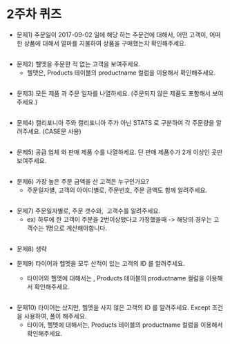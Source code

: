 # 2주차 퀴즈

* 문제1) 주문일이 2017-09-02 일에 해당 하는 주문건에 대해서,  어떤 고객이, 어떠한 상품에 대해서 얼마를 지불하여 상품을 구매했는지 확인해주세요.

```sql

```

* 문제2) 헬멧을 주문한 적 없는 고객을 보여주세요. 
  - 헬맷은, Products 테이블의 productname 컬럼을 이용해서 확인해주세요.

```sql

```

* 문제3) 모든 제품 과 주문 일자를 나열하세요. (주문되지 않은 제품도 포함해서 보여주세요.)

```sql

```

* 문제4) 캘리포니아 주와 캘리포니아 주가 아닌 STATS 로 구분하여 각 주문량을 알려주세요. (CASE문 사용)

```sql

```

* 문제5) 공급 업체 와 판매 제품 수를 나열하세요. 단 판매 제품수가 2개 이상인 곳만 보여주세요.

```sql

```

* 문제6) 가장 높은 주문 금액을 산 고객은 누구인가요?
  - 주문일자별, 고객의 아이디별로, 주문번호, 주문 금액도 함께 알려주세요.

```sql

```

* 문제7) 주문일자별로, 주문 갯수와,  고객수를 알려주세요.
  - ex) 하루에 한 고객이 주문을 2번이상했다고 가정했을때 -> 해당의 경우는 고객수는 1명으로 계산해야합니다.

```sql

```

* 문제8) 생략

* 문제9) 타이어과 헬멧을 모두 산적이 있는 고객의 ID 를 알려주세요.
  - 타이어와 헬멧에 대해서는 , Products 테이블의 productname 컬럼을 이용해서 확인해주세요.

```sql

```

*  문제10) 타이어는 샀지만, 헬멧을 사지 않은 고객의 ID 를 알려주세요. Except 조건을 사용하여, 풀이 해주세요.
   - 타이어, 헬멧에 대해서는, Products 테이블의 productname 컬럼을 이용해서 확인해주세요.

```sql

```

